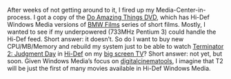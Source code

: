 After weeks of not getting around to it, I fired up my
Media-Center-in-process. I got a copy of the [Do Amazing Things
DVD](http://www.microsoft.com/presspass/press/2003/May03/05-01AmazingDVDPR.asp),
which has Hi-Def Windows Media versions of [BMW
Films](http://www.bmwfilms.com) series of short films. Mostly, I wanted
to see if my underpowered (733MHz Pentium 3) could handle the Hi-Def
feed. Short answer: it doesn’t. So do I want to buy new CPU/MB/Memory
and rebuild my system just to be able to watch [Terminator 2: Judgment
Day](http://us.imdb.com/Title?0103064) in
[Hi-Def](http://www.microsoft.com/windows/windowsmedia/content_provider/film/HDVideo.aspx)
on my [big screen TV](http://www.toshiba.com/tacp/tv/cinema.html)? Short
answer: not yet, but soon. Given Windows Media’s focus on
[digital](http://www.microsoft.com/windows/windowsmedia/content_provider/film/digitalcinema.aspx)[cinema](http://www.microsoft.com/windows/windowsmedia/content_provider/film/dmm/dailies.aspx)[tools](http://www.microsoft.com/windows/windowsmedia/content_provider/film/dmm/mediastore.aspx),
I imagine that T2 will be just the first of many movies available in
Hi-Def Windows Media.
